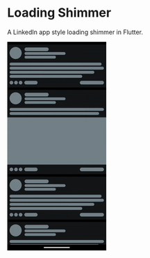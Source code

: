 # Loading Shimmer

A LinkedIn app style loading shimmer in Flutter.

![](https://github.com/GitVNS/Flutter-loading-shimmer/blob/main/sample/sample.gif)

